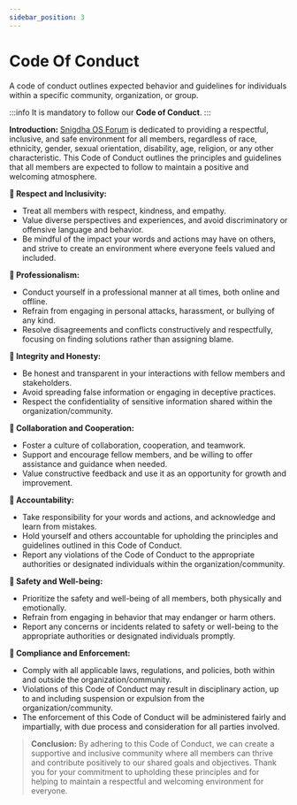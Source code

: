 ```yaml
---
sidebar_position: 3
---
```

# Code Of Conduct
A code of conduct outlines expected behavior and guidelines for individuals within a specific community, organization, or group. 

:::info
It is mandatory to follow our **Code of Conduct**.
:::

**Introduction:**
[Snigdha OS Forum](https://forum.snigdhaos.org/) is dedicated to providing a respectful, inclusive, and safe environment for all members, regardless of race, ethnicity, gender, sexual orientation, disability, age, religion, or any other characteristic. This Code of Conduct outlines the principles and guidelines that all members are expected to follow to maintain a positive and welcoming atmosphere.

**📌 Respect and Inclusivity:**
- Treat all members with respect, kindness, and empathy.
- Value diverse perspectives and experiences, and avoid discriminatory or offensive language and behavior.
- Be mindful of the impact your words and actions may have on others, and strive to create an environment where everyone feels valued and included.

**📌 Professionalism:**
- Conduct yourself in a professional manner at all times, both online and offline.
- Refrain from engaging in personal attacks, harassment, or bullying of any kind.
- Resolve disagreements and conflicts constructively and respectfully, focusing on finding solutions rather than assigning blame.

**📌 Integrity and Honesty:**
- Be honest and transparent in your interactions with fellow members and stakeholders.
- Avoid spreading false information or engaging in deceptive practices.
- Respect the confidentiality of sensitive information shared within the organization/community.

**📌 Collaboration and Cooperation:**
- Foster a culture of collaboration, cooperation, and teamwork.
- Support and encourage fellow members, and be willing to offer assistance and guidance when needed.
- Value constructive feedback and use it as an opportunity for growth and improvement.

**📌 Accountability:**
- Take responsibility for your words and actions, and acknowledge and learn from mistakes.
- Hold yourself and others accountable for upholding the principles and guidelines outlined in this Code of Conduct.
- Report any violations of the Code of Conduct to the appropriate authorities or designated individuals within the organization/community.

**📌 Safety and Well-being:**
- Prioritize the safety and well-being of all members, both physically and emotionally.
- Refrain from engaging in behavior that may endanger or harm others.
- Report any concerns or incidents related to safety or well-being to the appropriate authorities or designated individuals promptly.

**📌 Compliance and Enforcement:**
- Comply with all applicable laws, regulations, and policies, both within and outside the organization/community.
- Violations of this Code of Conduct may result in disciplinary action, up to and including suspension or expulsion from the organization/community.
- The enforcement of this Code of Conduct will be administered fairly and impartially, with due process and consideration for all parties involved.


>**Conclusion:**
By adhering to this Code of Conduct, we can create a supportive and inclusive community where all members can thrive and contribute positively to our shared goals and objectives. Thank you for your commitment to upholding these principles and for helping to maintain a respectful and welcoming environment for everyone.

